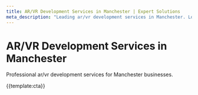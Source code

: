 ```yaml
---
title: AR/VR Development Services in Manchester | Expert Solutions
meta_description: "Leading ar/vr development services in Manchester. Local expertise, proven results, competitive rates."
---
```


# AR/VR Development Services in Manchester

Professional ar/vr development services for Manchester businesses.

{{template:cta}}
